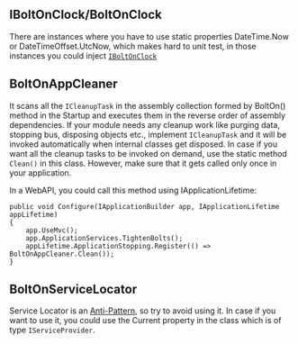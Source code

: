 IBoltOnClock/BoltOnClock
------------------------
There are instances where you have to use static properties DateTime.Now or DateTimeOffset.UtcNow, which makes hard to unit test, in those instances you could inject [`IBoltOnClock`](https://github.com/gokulm/BoltOn/blob/master/src/BoltOn/Utilities/BoltOnClock.cs)

BoltOnAppCleaner
----------------
It scans all the `ICleanupTask` in the assembly collection formed by BoltOn() method in the Startup and executes them in the reverse order of assembly dependencies. If your module needs any cleanup work like purging data, stopping bus, disposing objects etc., implement `ICleanupTask` and it will be invoked automatically when internal classes get disposed. In case if you want all the cleanup tasks to be invoked on demand, use the static method `Clean()` in this class. However, make sure that it gets called only once in your application.

In a WebAPI, you could call this method using IApplicationLifetime:

    public void Configure(IApplicationBuilder app, IApplicationLifetime appLifetime)
    {
        app.UseMvc();
        app.ApplicationServices.TightenBolts();
        appLifetime.ApplicationStopping.Register(() => BoltOnAppCleaner.Clean());
    }

BoltOnServiceLocator
--------------------
Service Locator is an [Anti-Pattern](https://blog.ploeh.dk/2010/02/03/ServiceLocatorisanAnti-Pattern/), so try to avoid using it. In case if you want to use it, you could use the Current property in the class which is of type `IServiceProvider`.
